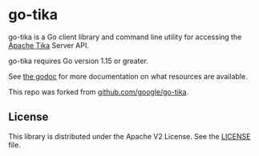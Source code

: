 # go-tika

go-tika is a Go client library and command line utility for accessing the [Apache Tika](https://tika.apache.org) Server API.

go-tika requires Go version 1.15 or greater.

See [the godoc](https://godoc.org/github.com/marcobeierer/go-tika) for more documentation on what resources are available.

This repo was forked from [github.com/google/go-tika](https://github.com/google/go-tika).

## License

This library is distributed under the Apache V2 License. See the [LICENSE](./LICENSE) file.